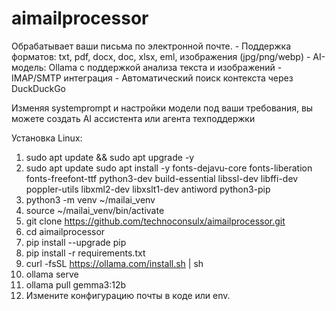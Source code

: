 # aimailprocessor
Обрабатывает ваши письма по электронной почте. - Поддержка форматов: txt, pdf, docx, doc, xlsx, eml, изображения (jpg/png/webp) - AI-модель: Ollama с поддержкой анализа текста и изображений - IMAP/SMTP интеграция - Автоматический поиск контекста через DuckDuckGo

Изменяя systemprompt и настройки модели под ваши требования, вы можете создать AI ассистента или агента техподдержки

Установка Linux:
1. sudo apt update && sudo apt upgrade -y
2. sudo apt update
sudo apt install -y fonts-dejavu-core fonts-liberation fonts-freefont-ttf python3-dev build-essential libssl-dev libffi-dev poppler-utils libxml2-dev libxslt1-dev antiword python3-pip
3. python3 -m venv ~/mailai_venv
4. source ~/mailai_venv/bin/activate
5. git clone https://github.com/technoconsulx/aimailprocessor.git
6. cd aimailprocessor
7. pip install --upgrade pip
8. pip install -r requirements.txt
9. curl -fsSL https://ollama.com/install.sh | sh
10. ollama serve
11. ollama pull gemma3:12b
12. Измените конфигурацию почты в коде или env.

